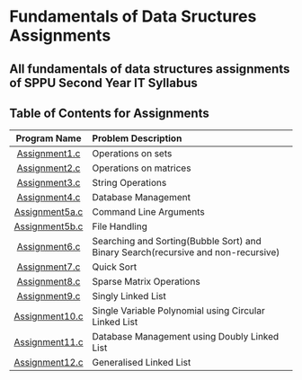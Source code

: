 # Fundamentals of Data Sructures Assignments

## All fundamentals of data structures assignments of SPPU Second Year IT Syllabus

## Table of Contents for Assignments


| Program Name                     | Problem Description                  |
| :-----------------------------:  | :--------------------------------    |
|[Assignment1.c](Assignment1.c)|Operations on sets|
|[Assignment2.c](Assignment2.c)|Operations on matrices|
|[Assignment3.c](Assignment3.c)|String Operations|
|[Assignment4.c](Assignment4.c)|Database Management|
|[Assignment5a.c](Assignment5a.c)|Command Line Arguments|
|[Assignment5b.c](Assignment5b.c)|File Handling|
|[Assignment6.c](Assignment6.c)|Searching and Sorting(Bubble Sort) and Binary Search(recursive and non-recursive)|
|[Assignment7.c](Assignment7.c)|Quick Sort|
|[Assignment8.c](Assignment8.c)|Sparse Matrix Operations|
|[Assignment9.c](Assignment9.c)|Singly Linked List|
|[Assignment10.c](Assignment10.c)|Single Variable Polynomial using Circular Linked List|
|[Assignment11.c](Assignment11.c)|Database Management using Doubly Linked List|
|[Assignment12.c](Assignment12.c)|Generalised Linked List|
